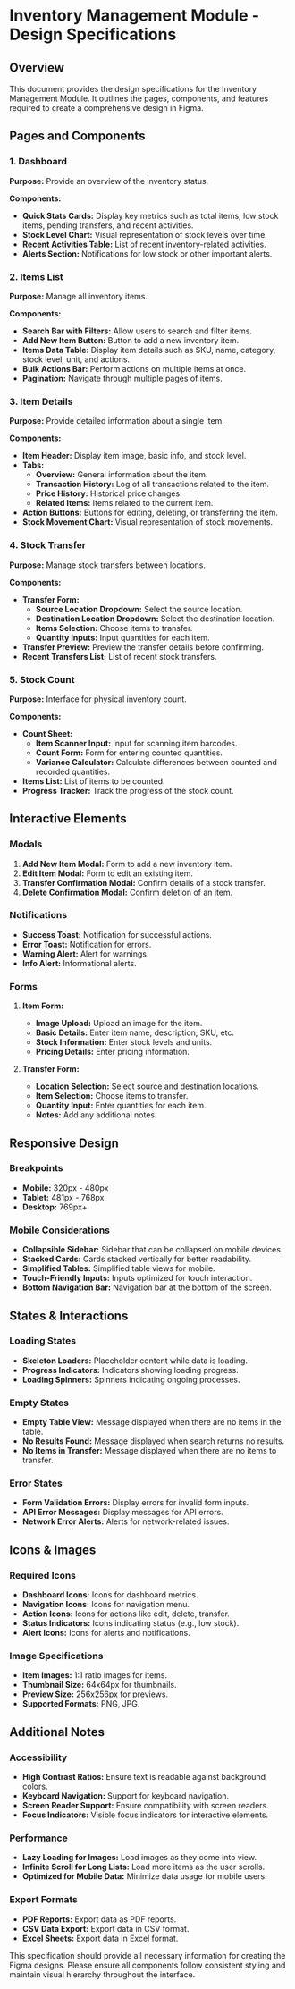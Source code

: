 # Inventory Management Module - Design Specifications

## Overview

This document provides the design specifications for the Inventory Management Module. It outlines the pages, components, and features required to create a comprehensive design in Figma.

## Pages and Components

### 1. Dashboard

**Purpose:** Provide an overview of the inventory status.

**Components:**

- **Quick Stats Cards:** Display key metrics such as total items, low stock items, pending transfers, and recent activities.
- **Stock Level Chart:** Visual representation of stock levels over time.
- **Recent Activities Table:** List of recent inventory-related activities.
- **Alerts Section:** Notifications for low stock or other important alerts.

### 2. Items List

**Purpose:** Manage all inventory items.

**Components:**

- **Search Bar with Filters:** Allow users to search and filter items.
- **Add New Item Button:** Button to add a new inventory item.
- **Items Data Table:** Display item details such as SKU, name, category, stock level, unit, and actions.
- **Bulk Actions Bar:** Perform actions on multiple items at once.
- **Pagination:** Navigate through multiple pages of items.

### 3. Item Details

**Purpose:** Provide detailed information about a single item.

**Components:**

- **Item Header:** Display item image, basic info, and stock level.
- **Tabs:**
  - **Overview:** General information about the item.
  - **Transaction History:** Log of all transactions related to the item.
  - **Price History:** Historical price changes.
  - **Related Items:** Items related to the current item.
- **Action Buttons:** Buttons for editing, deleting, or transferring the item.
- **Stock Movement Chart:** Visual representation of stock movements.

### 4. Stock Transfer

**Purpose:** Manage stock transfers between locations.

**Components:**

- **Transfer Form:**
  - **Source Location Dropdown:** Select the source location.
  - **Destination Location Dropdown:** Select the destination location.
  - **Items Selection:** Choose items to transfer.
  - **Quantity Inputs:** Input quantities for each item.
- **Transfer Preview:** Preview the transfer details before confirming.
- **Recent Transfers List:** List of recent stock transfers.

### 5. Stock Count

**Purpose:** Interface for physical inventory count.

**Components:**

- **Count Sheet:**
  - **Item Scanner Input:** Input for scanning item barcodes.
  - **Count Form:** Form for entering counted quantities.
  - **Variance Calculator:** Calculate differences between counted and recorded quantities.
- **Items List:** List of items to be counted.
- **Progress Tracker:** Track the progress of the stock count.

## Interactive Elements

### Modals

1. **Add New Item Modal:** Form to add a new inventory item.
2. **Edit Item Modal:** Form to edit an existing item.
3. **Transfer Confirmation Modal:** Confirm details of a stock transfer.
4. **Delete Confirmation Modal:** Confirm deletion of an item.

### Notifications

- **Success Toast:** Notification for successful actions.
- **Error Toast:** Notification for errors.
- **Warning Alert:** Alert for warnings.
- **Info Alert:** Informational alerts.

### Forms

1. **Item Form:**

   - **Image Upload:** Upload an image for the item.
   - **Basic Details:** Enter item name, description, SKU, etc.
   - **Stock Information:** Enter stock levels and units.
   - **Pricing Details:** Enter pricing information.

2. **Transfer Form:**
   - **Location Selection:** Select source and destination locations.
   - **Item Selection:** Choose items to transfer.
   - **Quantity Input:** Enter quantities for each item.
   - **Notes:** Add any additional notes.

## Responsive Design

### Breakpoints

- **Mobile:** 320px - 480px
- **Tablet:** 481px - 768px
- **Desktop:** 769px+

### Mobile Considerations

- **Collapsible Sidebar:** Sidebar that can be collapsed on mobile devices.
- **Stacked Cards:** Cards stacked vertically for better readability.
- **Simplified Tables:** Simplified table views for mobile.
- **Touch-Friendly Inputs:** Inputs optimized for touch interaction.
- **Bottom Navigation Bar:** Navigation bar at the bottom of the screen.

## States & Interactions

### Loading States

- **Skeleton Loaders:** Placeholder content while data is loading.
- **Progress Indicators:** Indicators showing loading progress.
- **Loading Spinners:** Spinners indicating ongoing processes.

### Empty States

- **Empty Table View:** Message displayed when there are no items in the table.
- **No Results Found:** Message displayed when search returns no results.
- **No Items in Transfer:** Message displayed when there are no items to transfer.

### Error States

- **Form Validation Errors:** Display errors for invalid form inputs.
- **API Error Messages:** Display messages for API errors.
- **Network Error Alerts:** Alerts for network-related issues.

## Icons & Images

### Required Icons

- **Dashboard Icons:** Icons for dashboard metrics.
- **Navigation Icons:** Icons for navigation menu.
- **Action Icons:** Icons for actions like edit, delete, transfer.
- **Status Indicators:** Icons indicating status (e.g., low stock).
- **Alert Icons:** Icons for alerts and notifications.

### Image Specifications

- **Item Images:** 1:1 ratio images for items.
- **Thumbnail Size:** 64x64px for thumbnails.
- **Preview Size:** 256x256px for previews.
- **Supported Formats:** PNG, JPG.

## Additional Notes

### Accessibility

- **High Contrast Ratios:** Ensure text is readable against background colors.
- **Keyboard Navigation:** Support for keyboard navigation.
- **Screen Reader Support:** Ensure compatibility with screen readers.
- **Focus Indicators:** Visible focus indicators for interactive elements.

### Performance

- **Lazy Loading for Images:** Load images as they come into view.
- **Infinite Scroll for Long Lists:** Load more items as the user scrolls.
- **Optimized for Mobile Data:** Minimize data usage for mobile users.

### Export Formats

- **PDF Reports:** Export data as PDF reports.
- **CSV Data Export:** Export data in CSV format.
- **Excel Sheets:** Export data in Excel format.

This specification should provide all necessary information for creating the Figma designs. Please ensure all components follow consistent styling and maintain visual hierarchy throughout the interface.
